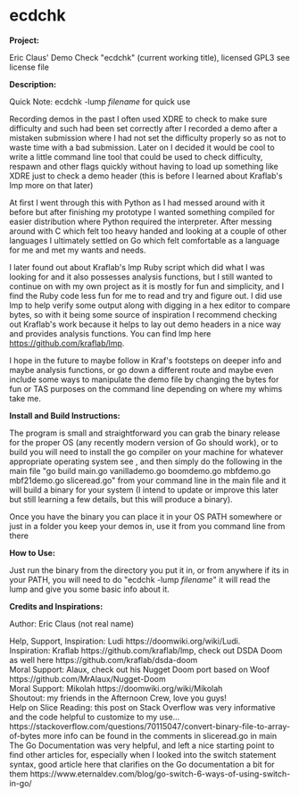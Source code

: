 # ecdchk

**Project:**

Eric Claus' Demo Check "ecdchk" (current working title), licensed GPL3 see license file

**Description:**

Quick Note: ecdchk -lump *filename* for quick use

Recording demos in the past I often used XDRE to check to make sure difficulty and such had been set correctly after I recorded a demo after a mistaken submission where I had not set the difficulty properly so as not to waste time with a bad submission. Later on I decided it would be cool to write a little command line tool that could be used to check difficulty, respawn and other flags quickly without having to load up something like XDRE just to check a demo header (this is before I learned about Kraflab's lmp more on that later)

At first I went through this with Python as I had messed around with it before but after finishing my prototype I wanted something compiled for easier distribution where Python required the interpreter. After messing around with C which felt too heavy handed and looking at a couple of other languages I ultimately settled on Go which felt comfortable as a language for me and met my wants and needs.

I later found out about Kraflab's lmp Ruby script which did what I was looking for and it also possesses analysis functions, but I still wanted to continue on with my own project as it is mostly for fun and simplicity, and I find the Ruby code less fun for me to read and try and figure out. I did use lmp to help verify some output along with digging in a hex editor to compare bytes, so with it being some source of inspiration I recommend checking out Kraflab's work because it helps to lay out demo headers in a nice way and provides analysis functions. You can find lmp here https://github.com/kraflab/lmp.

I hope in the future to maybe follow in Kraf's footsteps on deeper info and maybe analysis functions, or go down a different route and maybe even include some ways to manipulate the demo file by changing the bytes for fun or TAS purposes on the command line depending on where my whims take me.

**Install and Build Instructions:**

The program is small and straightforward you can grab the binary release for the proper OS (any recently modern version of Go should work), or to build you will need to install the go compiler on your machine for whatever appropriate operating system see , and then simply do the following in the main file "go build main.go vanillademo.go boomdemo.go mbfdemo.go mbf21demo.go sliceread.go" from your command line in the main file and it will build a binary for your system (I intend to update or improve this later but still learning a few details, but this will produce a binary).

Once you have the binary you can place it in your OS PATH somewhere or just in a folder you keep your demos in, use it from you command line from there

**How to Use:**

Just run the binary from the directory you put it in, or from anywhere if its in your PATH, you will need to do "ecdchk -lump *filename*" it will read the lump and give you some basic info about it.

**Credits and Inspirations:**

Author: Eric Claus (not real name)

<p>Help, Support, Inspiration: Ludi https://doomwiki.org/wiki/Ludi.  </br>
Inspiration: Kraflab https://github.com/kraflab/lmp, check out DSDA Doom as well here https://github.com/kraflab/dsda-doom  </br>
Moral Support: Alaux, check out his Nugget Doom port based on Woof https://github.com/MrAlaux/Nugget-Doom  </br>
Moral Support: Mikolah https://doomwiki.org/wiki/Mikolah  </br>
Shoutout: my friends in the Afternoon Crew, love you guys!  </br>
Help on Slice Reading: this post on Stack Overflow was very informative and the code helpful to customize to my use...
https://stackoverflow.com/questions/70115047/convert-binary-file-to-array-of-bytes more info can be found in the comments in sliceread.go in main  </br>
The Go Documentation was very helpful, and left a nice starting point to find other articles for, especially when I looked into the switch statement syntax, good article here that clarifies on the Go documentation a bit for them https://www.eternaldev.com/blog/go-switch-6-ways-of-using-switch-in-go/  </p>
